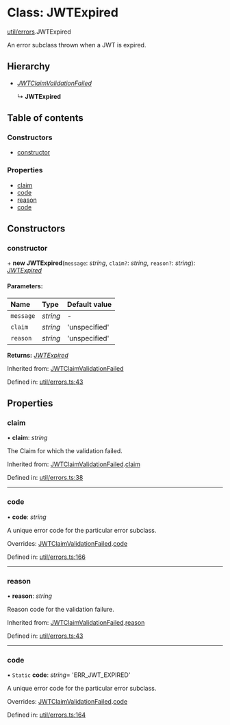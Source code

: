 # Class: JWTExpired

[util/errors](../modules/util_errors.md).JWTExpired

An error subclass thrown when a JWT is expired.

## Hierarchy

* [*JWTClaimValidationFailed*](util_errors.jwtclaimvalidationfailed.md)

  ↳ **JWTExpired**

## Table of contents

### Constructors

- [constructor](util_errors.jwtexpired.md#constructor)

### Properties

- [claim](util_errors.jwtexpired.md#claim)
- [code](util_errors.jwtexpired.md#code)
- [reason](util_errors.jwtexpired.md#reason)
- [code](util_errors.jwtexpired.md#code)

## Constructors

### constructor

\+ **new JWTExpired**(`message`: *string*, `claim?`: *string*, `reason?`: *string*): [*JWTExpired*](util_errors.jwtexpired.md)

#### Parameters:

| Name | Type | Default value |
| :------ | :------ | :------ |
| `message` | *string* | - |
| `claim` | *string* | 'unspecified' |
| `reason` | *string* | 'unspecified' |

**Returns:** [*JWTExpired*](util_errors.jwtexpired.md)

Inherited from: [JWTClaimValidationFailed](util_errors.jwtclaimvalidationfailed.md)

Defined in: [util/errors.ts:43](https://github.com/panva/jose/blob/v3.11.6/src/util/errors.ts#L43)

## Properties

### claim

• **claim**: *string*

The Claim for which the validation failed.

Inherited from: [JWTClaimValidationFailed](util_errors.jwtclaimvalidationfailed.md).[claim](util_errors.jwtclaimvalidationfailed.md#claim)

Defined in: [util/errors.ts:38](https://github.com/panva/jose/blob/v3.11.6/src/util/errors.ts#L38)

___

### code

• **code**: *string*

A unique error code for the particular error subclass.

Overrides: [JWTClaimValidationFailed](util_errors.jwtclaimvalidationfailed.md).[code](util_errors.jwtclaimvalidationfailed.md#code)

Defined in: [util/errors.ts:166](https://github.com/panva/jose/blob/v3.11.6/src/util/errors.ts#L166)

___

### reason

• **reason**: *string*

Reason code for the validation failure.

Inherited from: [JWTClaimValidationFailed](util_errors.jwtclaimvalidationfailed.md).[reason](util_errors.jwtclaimvalidationfailed.md#reason)

Defined in: [util/errors.ts:43](https://github.com/panva/jose/blob/v3.11.6/src/util/errors.ts#L43)

___

### code

▪ `Static` **code**: *string*= 'ERR\_JWT\_EXPIRED'

A unique error code for the particular error subclass.

Overrides: [JWTClaimValidationFailed](util_errors.jwtclaimvalidationfailed.md).[code](util_errors.jwtclaimvalidationfailed.md#code)

Defined in: [util/errors.ts:164](https://github.com/panva/jose/blob/v3.11.6/src/util/errors.ts#L164)
